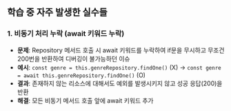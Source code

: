 ## 학습 중 자주 발생한 실수들

### 1. 비동기 처리 누락 (await 키워드 누락)

- **문제**: Repository 메서드 호출 시 await 키워드를 누락하여 if문을 무시하고 무조건 200번을 반환하여 디버깅이 불가능하던 이슈
- **예시**: `const genre = this.genreRepository.findOne()` (X) → `const genre = await this.genreRepository.findOne()` (O)
- **결과**: 존재하지 않는 리소스에 대해서도 예외를 발생시키지 않고 성공 응답(200)을 반환
- **해결**: 모든 비동기 메서드 호출 앞에 await 키워드 추가
